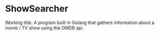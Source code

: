 # ShowSearcher
Working title. A program built in Golang that gathers information about a movie / TV show using the OMDB api. 
